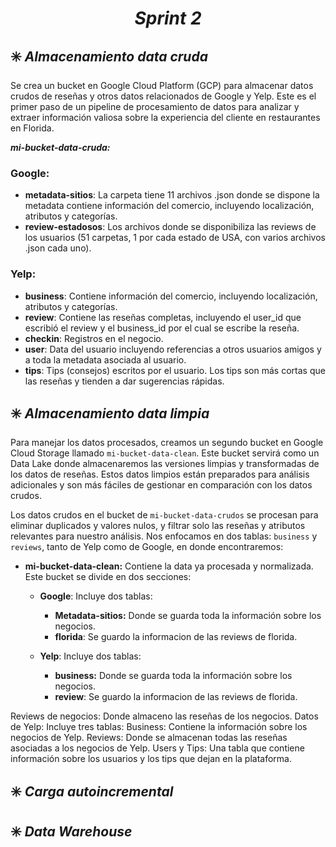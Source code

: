 ## <h1 align="center"><b><i>Sprint 2</i></b></h1> 

## :eight_spoked_asterisk: **_Almacenamiento data cruda_**
Se crea un bucket en Google Cloud Platform (GCP) para almacenar datos crudos de reseñas y otros datos relacionados de Google y Yelp. Este es el primer paso de un pipeline de procesamiento de datos para analizar y extraer información valiosa sobre la experiencia del cliente en restaurantes en Florida.

**_mi-bucket-data-cruda:_** 
### **Google:**
- **metadata-sitios**: La carpeta tiene 11 archivos .json donde se dispone la metadata contiene información del comercio, incluyendo localización, atributos y categorías.
- **review-estadosos**: Los archivos donde se disponibiliza las reviews de los usuarios (51 carpetas, 1 por cada estado de USA, con varios archivos .json cada uno).

### **Yelp:**
- **business**: Contiene información del comercio, incluyendo localización, atributos y categorías.
- **review**: Contiene las reseñas completas, incluyendo el user_id que escribió el review y el business_id por el cual se escribe la reseña.
- **checkin**: Registros en el negocio.
- **user**: Data del usuario incluyendo referencias a otros usuarios amigos y a toda la metadata asociada al usuario.
- **tips**: Tips (consejos) escritos por el usuario. Los tips son más cortas que las reseñas y tienden a dar sugerencias rápidas.

## :eight_spoked_asterisk: **_Almacenamiento data limpia_**

Para manejar los datos procesados, creamos un segundo bucket en Google Cloud Storage llamado `mi-bucket-data-clean`. Este bucket servirá como un Data Lake donde almacenaremos las versiones limpias y transformadas de los datos de reseñas. Estos datos limpios están preparados para análisis adicionales y son más fáciles de gestionar en comparación con los datos crudos.

Los datos crudos en el bucket de `mi-bucket-data-crudos` se procesan para eliminar duplicados y valores nulos, y filtrar solo las reseñas y atributos relevantes para nuestro análisis. Nos enfocamos en dos tablas: `business` y `reviews`, tanto de Yelp como de Google, en donde encontraremos:

- **mi-bucket-data-clean:** Contiene la data ya procesada y normalizada. Este bucket se divide en dos secciones:
  - **Google**: Incluye dos tablas:
     - **Metadata-sitios:** Donde se guarda toda la información sobre los negocios.
     - **florida**: Se guardo la informacion de las reviews de florida.
   
  - **Yelp**: Incluye dos tablas:
     - **business:** Donde se guarda toda la información sobre los negocios.
     - **review**: Se guardo la informacion de las reviews de florida.
  
Reviews de negocios: Donde almaceno las reseñas de los negocios.
Datos de Yelp: Incluye tres tablas:
Business: Contiene la información sobre los negocios de Yelp.
Reviews: Donde se almacenan todas las reseñas asociadas a los negocios de Yelp.
Users y Tips: Una tabla que contiene información sobre los usuarios y los tips que dejan en la plataforma.

## :eight_spoked_asterisk: **_Carga autoincremental_**

## :eight_spoked_asterisk: **_Data Warehouse_**

